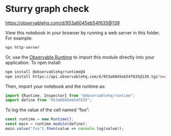 # Sturry graph check

https://observablehq.com/d/953a6045eb54f635@139

View this notebook in your browser by running a web server in this folder. For
example:

~~~sh
npx http-server
~~~

Or, use the [Observable Runtime](https://github.com/observablehq/runtime) to
import this module directly into your application. To npm install:

~~~sh
npm install @observablehq/runtime@4
npm install https://api.observablehq.com/d/953a6045eb54f635@139.tgz?v=3
~~~

Then, import your notebook and the runtime as:

~~~js
import {Runtime, Inspector} from "@observablehq/runtime";
import define from "953a6045eb54f635";
~~~

To log the value of the cell named “foo”:

~~~js
const runtime = new Runtime();
const main = runtime.module(define);
main.value("foo").then(value => console.log(value));
~~~
